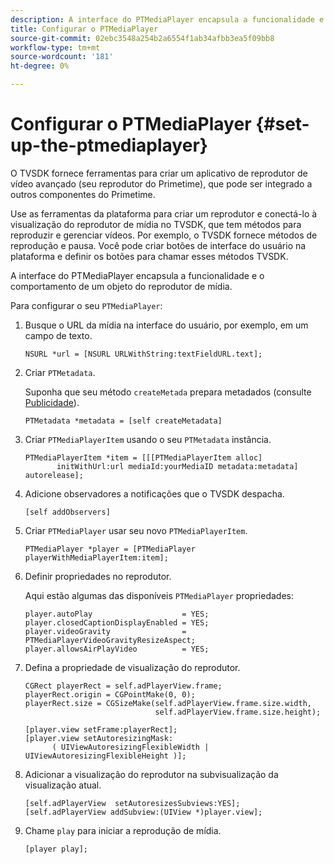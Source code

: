 ```yaml
---
description: A interface do PTMediaPlayer encapsula a funcionalidade e o comportamento de um objeto do reprodutor de mídia.
title: Configurar o PTMediaPlayer
source-git-commit: 02ebc3548a254b2a6554f1ab34afbb3ea5f09bb8
workflow-type: tm+mt
source-wordcount: '181'
ht-degree: 0%

---
```


# Configurar o PTMediaPlayer {#set-up-the-ptmediaplayer}

O TVSDK fornece ferramentas para criar um aplicativo de reprodutor de vídeo avançado (seu reprodutor do Primetime), que pode ser integrado a outros componentes do Primetime.

Use as ferramentas da plataforma para criar um reprodutor e conectá-lo à visualização do reprodutor de mídia no TVSDK, que tem métodos para reproduzir e gerenciar vídeos. Por exemplo, o TVSDK fornece métodos de reprodução e pausa. Você pode criar botões de interface do usuário na plataforma e definir os botões para chamar esses métodos TVSDK.

A interface do PTMediaPlayer encapsula a funcionalidade e o comportamento de um objeto do reprodutor de mídia.

Para configurar o seu `PTMediaPlayer`:

1. Busque o URL da mídia na interface do usuário, por exemplo, em um campo de texto.

   ```
   NSURL *url = [NSURL URLWithString:textFieldURL.text];
   ```

1. Criar `PTMetadata`.

   Suponha que seu método `createMetada` prepara metadados (consulte [Publicidade](../../ios-3x-advertising/ios-3x-advertising-requirements.md)).

   ```
   PTMetadata *metadata = [self createMetadata]
   ```

1. Criar `PTMediaPlayerItem` usando o seu `PTMetadata` instância.

   ```
   PTMediaPlayerItem *item = [[[PTMediaPlayerItem alloc] 
          initWithUrl:url mediaId:yourMediaID metadata:metadata] autorelease];
   ```

1. Adicione observadores a notificações que o TVSDK despacha.

   ```
   [self addObservers]
   ```

1. Criar `PTMediaPlayer` usar seu novo `PTMediaPlayerItem`.

   ```
   PTMediaPlayer *player = [PTMediaPlayer playerWithMediaPlayerItem:item];
   ```

1. Definir propriedades no reprodutor.

   Aqui estão algumas das disponíveis `PTMediaPlayer` propriedades:

   ```
   player.autoPlay                    = YES;  
   player.closedCaptionDisplayEnabled = YES; 
   player.videoGravity                = PTMediaPlayerVideoGravityResizeAspect;  
   player.allowsAirPlayVideo          = YES;
   ```

1. Defina a propriedade de visualização do reprodutor.

   ```
   CGRect playerRect = self.adPlayerView.frame;  
   playerRect.origin = CGPointMake(0, 0); 
   playerRect.size = CGSizeMake(self.adPlayerView.frame.size.width,  
                                self.adPlayerView.frame.size.height); 
   
   [player.view setFrame:playerRect]; 
   [player.view setAutoresizingMask:  
         ( UIViewAutoresizingFlexibleWidth | UIViewAutoresizingFlexibleHeight )];
   ```

1. Adicionar a visualização do reprodutor na subvisualização da visualização atual.

   ```
   [self.adPlayerView  setAutoresizesSubviews:YES];  
   [self.adPlayerView addSubview:(UIView *)player.view];
   ```

1. Chame `play` para iniciar a reprodução de mídia.

   ```
   [player play];
   ```
